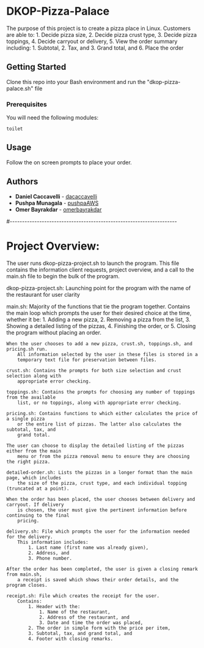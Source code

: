 # DKOP-Pizza-Palace

The purpose of this project is to create a pizza place in Linux.
  Customers are able to:
      1. Decide pizza size,
      2. Decide pizza crust type,
      3. Decide pizza toppings,
      4. Decide carryout or delivery,
      5. View the order summary including:
          1. Subtotal,
          2. Tax, and
          3. Grand total, and
      6. Place the order

## Getting Started

Clone this repo into your Bash environment and run the "dkop-pizza-palace.sh" file

### Prerequisites

You will need the following modules:

```
toilet
```
## Usage

Follow the on screen prompts to place your order.

## Authors

* **Daniel Caccavelli** - [dacaccavelli](https://github.com/dacaccavelli)
* **Pushpa Munagala** - [pushpaAWS](https://github.com/pushpaAWS)
* **Omer Bayrakdar** - [omerbayrakdar](https://github.com/omerbayrakdar)

#--------------------------------------------------------------------
# Project Overview:

The user runs dkop-pizza-project.sh to launch the program. This file contains
  the information client requests, project overview, and
	a call to the main.sh file to begin the bulk of the program.

dkop-pizza-project.sh: Launching point for the program with
	the name of the restaurant for user clarity

main.sh: Majority of the functions that tie the program together.
	 Contains the main loop which prompts the user for their
	 desired choice at the time, whether it be:
			1. Adding a new pizza,
			2. Removing a pizza from the list,
			3. Showing a detailed listing of the pizzas,
			4. Finishing the order, or
			5. Closing the program without placing an order.

	When the user chooses to add a new pizza, crust.sh, toppings.sh, and pricing.sh run.
		All information selected by the user in these files is stored in a
		temporary text file for preservation between files.

	crust.sh: Contains the prompts for both size selection and crust selection along with
		appropriate error checking.

	toppings.sh: Contains the prompts for choosing any number of toppings from the available
		list, or no toppings, along with appropriate error checking.

	pricing.sh: Contains functions to which either calculates the price of a single pizza
		or the entire list of pizzas. The latter also calculates the subtotal, tax, and
		grand total.

	The user can choose to display the detailed listing of the pizzas either from the main
		menu or from the pizza removal menu to ensure they are choosing the right pizza.

	detailed-order.sh: Lists the pizzas in a longer format than the main page, which includes
 		the size of the pizza, crust type, and each individual topping (truncated at a point).

	When the order has been placed, the user chooses between delivery and carryout. If delivery
		is chosen, the user must give the pertinent information before continuing to the final
		pricing.

	delivery.sh: File which prompts the user for the information needed for the delivery.
		This information includes:
			1. Last name (first name was already given),
			2. Address, and
			3. Phone number.

	After the order has been completed, the user is given a closing remark from main.sh,
		a receipt is saved which shows their order details, and the program closes.

	receipt.sh: File which creates the receipt for the user.
		Contains:
			1. Header with the:
				1. Name of the restaurant,
				2. Address of the restaurant, and
				3. Date and time the order was placed,
			2. The order in simple form with the price per item,
			3. Subtotal, tax, and grand total, and
			4. Footer with closing remarks.
